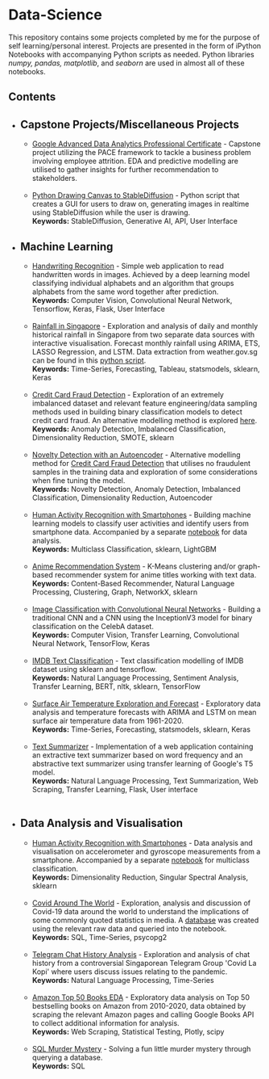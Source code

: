 # Data-Science
This repository contains some projects completed by me for the purpose of self learning/personal interest. Projects are presented in the form of iPython Notebooks with accompanying Python scripts as needed. Python libraries *numpy, pandas, matplotlib*, and *seaborn* are used in almost all of these notebooks.

## Contents
* ## Capstone Projects/Miscellaneous Projects
  * [Google Advanced Data Analytics Professional Certificate](https://github.com/wenhao7/Data-Science/blob/main/Capstone%20Projects/Activity_%20Course%207%20Salifort%20Motors%20project%20lab_.ipynb) - Capstone project utilizing the PACE framework to tackle a business problem involving employee attrition. EDA and predictive modelling are utilised to gather insights for further recommendation to stakeholders.<br><br>
  * [Python Drawing Canvas to StableDiffusion](https://github.com/wenhao7/Python2SD/tree/main) - Python script that creates a GUI for users to draw on, generating images in realtime using StableDiffusion while the user is drawing.<br>
    **Keywords:** StableDiffusion, Generative AI, API, User Interface
  
* ## Machine Learning
  * [Handwriting Recognition](https://github.com/wenhao7/Data-Science/blob/main/Handwriting%20Recognition/Handwriting%20Recognition.ipynb) - Simple web application to read handwritten words in images. Achieved by a deep learning model classifying individual alphabets and an algorithm that groups alphabets from the same word together after prediction.<br>
    **Keywords:** Computer Vision, Convolutional Neural Network, Tensorflow, Keras, Flask, User Interface <br><br>
  * [Rainfall in Singapore](https://nbviewer.ipython.org/github/wenhao7/Data-Science/blob/f2b6a2d7e6648ee5d1ed647a80a24b7f17876237/Rainfall%20in%20Singapore/Rainfall%20in%20Singapore.ipynb) - Exploration and analysis of daily and monthly historical rainfall in Singapore from two separate data sources with interactive visualisation. Forecast monthly rainfall using ARIMA, ETS, LASSO Regression, and LSTM. Data extraction from weather.gov.sg can be found in this [python script](https://github.com/wenhao7/Data-Science/blob/main/Rainfall%20in%20Singapore/download_weather_gov.py). <br>
    **Keywords:** Time-Series, Forecasting, Tableau, statsmodels, sklearn, Keras<br><br>
  * [Credit Card Fraud Detection](https://github.com/wenhao7/Data-Science/blob/main/Credit%20Card%20Fraud%20Detection/Credit%20Card%20Fraud%20Detection.ipynb) - Exploration of an extremely imbalanced dataset and relevant feature engineering/data sampling methods used in building binary classification models to detect credit card fraud. An alternative modelling method is explored [here](https://github.com/wenhao7/Data-Science/blob/main/Credit%20Card%20Fraud%20Detection).<br>
    **Keywords:** Anomaly Detection, Imbalanced Classification, Dimensionality Reduction, SMOTE, sklearn<br><br>
  * [Novelty Detection with an Autoencoder](https://github.com/wenhao7/Data-Science/blob/main/Credit%20Card%20Fraud%20Detection/Novelty%20Detection%20with%20an%20Autoencoder.ipynb) - Alternative modelling method for [Credit Card Fraud Detection](https://github.com/wenhao7/Data-Science/blob/main/Credit%20Card%20Fraud%20Detection/Credit%20Card%20Fraud%20Detection.ipynb) that utilises no fraudulent samples in the training data and exploration of some considerations when fine tuning the model.<br>
    **Keywords:** Novelty Detection, Anomaly Detection, Imbalanced Classification, Dimensionality Reduction, Autoencoder<br><br>
  * [Human Activity Recognition with Smartphones](https://github.com/wenhao7/Data-Science/blob/main/Human%20Activity%20Recognition%20with%20Smartphones/Human%20Activity%20Recognition%20with%20Smartphones%20-%20Classification.ipynb) - Building machine learning models to classify user activities and identify users from smartphone data. Accompanied by a separate [notebook](https://nbviewer.jupyter.org/github/wenhao7/Data-Science/blob/main/Human%20Activity%20Recognition%20with%20Smartphones/Human%20Activity%20Recognition%20with%20Smartphones%20-%20Analysis.ipynb) for data analysis. <br>
    **Keywords:** Multiclass Classification, sklearn, LightGBM<br><br>
  * [Anime Recommendation System](https://github.com/wenhao7/Data-Science/blob/main/Anime%20Recommendation%20System/Anime%20Recommendation%20System.ipynb) - K-Means clustering and/or graph-based recommender system for anime titles working with text data. <br>
    **Keywords:** Content-Based Recommender, Natural Language Processing, Clustering, Graph, NetworkX, sklearn<br><br>
  * [Image Classification with Convolutional Neural Networks](https://github.com/wenhao7/Data-Science/blob/main/Image%20Classification%20with%20CNN/Image%20classification%20with%20CNN.ipynb) - Building a traditional CNN and a CNN using the InceptionV3 model for binary classification on the CelebA dataset.<br>
    **Keywords:** Computer Vision, Transfer Learning, Convolutional Neural Network, TensorFlow, Keras<br><br>
  * [IMDB Text Classification](https://github.com/wenhao7/Data-Science/blob/main/IMDB%20Text%20Classfication/IMDB%20Text%20Classification.ipynb) - Text classification modelling of IMDB dataset using sklearn and tensorflow.<br>
    **Keywords:** Natural Language Processing, Sentiment Analysis, Transfer Learning, BERT, nltk, sklearn, TensorFlow<br><br>
  * [Surface Air Temperature Exploration and Forecast](https://github.com/wenhao7/Data-Science/blob/main/Surface%20Air%20Temperature%20Exploration%20and%20Forecast/Mean%20Surface%20Air%20Temperature.ipynb) - Exploratory data analysis and temperature forecasts with ARIMA and LSTM on mean surface air temperature data from 1961-2020.<br>
    **Keywords:** Time-Series, Forecasting, statsmodels, sklearn, Keras<br><br>
  * [Text Summarizer](https://github.com/wenhao7/Data-Science/blob/main/Text%20Summarizer/README.md) - Implementation of a web application containing an extractive text summarizer based on word frequency and an abstractive text summarizer using transfer learning of Google's T5 model.<br>
    **Keywords:** Natural Language Processing, Text Summarization, Web Scraping, Transfer Learning, Flask, User interface<br><br>

* ## Data Analysis and Visualisation
  * [Human Activity Recognition with Smartphones](https://nbviewer.jupyter.org/github/wenhao7/Data-Science/blob/main/Human%20Activity%20Recognition%20with%20Smartphones/Human%20Activity%20Recognition%20with%20Smartphones%20-%20Analysis.ipynb) - Data analysis and visualisation on accelerometer and gyroscope measurements from a smartphone. Accompanied by a separate [notebook](https://github.com/wenhao7/Data-Science/blob/main/Human%20Activity%20Recognition%20with%20Smartphones/Human%20Activity%20Recognition%20with%20Smartphones%20-%20Classification.ipynb) for multiclass classification. <br>
    **Keywords:** Dimensionality Reduction, Singular Spectral Analysis, sklearn<br><br>
  * [Covid Around The World](https://nbviewer.org/github/wenhao7/Data-Science/blob/main/Covid%20Around%20The%20World/Covid-19%20Around%20The%20World.ipynb) - Exploration, analysis and discussion of Covid-19 data around the world to understand the implications of some commonly quoted statistics in media. A [database](https://github.com/wenhao7/Data-Science/blob/main/Covid%20Around%20The%20World/create_database.py) was created using the relevant raw data and queried into the notebook.<br>
    **Keywords:** SQL, Time-Series, psycopg2<br><br>
  * [Telegram Chat History Analysis](https://github.com/wenhao7/Data-Science/blob/main/Telegram%20Chat%20History%20Analysis/Telegram%20Chat%20History%20Analysis.ipynb) - Exploration and analysis of chat history from a controversial Singaporean Telegram Group 'Covid La Kopi' where users discuss issues relating to the pandemic. <br>
    **Keywords:** Natural Language Processing, Time-Series<br><br>
  * [Amazon Top 50 Books EDA](https://nbviewer.ipython.org/github/wenhao7/Data-Science/blob/f2b6a2d7e6648ee5d1ed647a80a24b7f17876237/Amazon%20Books%20EDA/amazon_eda.ipynb) - Exploratory data analysis on Top 50 bestselling books on Amazon from 2010-2020, data obtained by scraping the relevant Amazon pages and calling Google Books API to collect additional information for analysis.<br>
    **Keywords:** Web Scraping, Statistical Testing, Plotly, scipy<br><br>
  * [SQL Murder Mystery](https://github.com/wenhao7/Data-Science/blob/main/SQL%20Murder%20Mystery/SQL%20Murder%20Mystery.ipynb) - Solving a fun little murder mystery through querying a database. <br>
    **Keywords:** SQL
